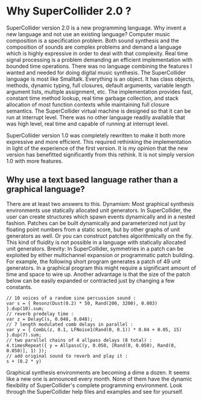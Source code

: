 # Why SuperCollider 2.0 ?

SuperCollider version 2.0 is a new programming language. Why invent a new language and not use an existing language? Computer music composition is a specification problem.  Both sound synthesis and the composition of sounds are complex problems and demand a language which is highly expressive in order to deal with that complexity. Real time signal processing is a problem demanding an efficient implementation with bounded time operations.  There was no language combining the features I wanted and needed for doing digital music synthesis. The SuperCollider language is most like Smalltalk. Everything is an object. It has class objects, methods, dynamic typing, full closures, default arguments, variable length argument lists, multiple assignment, etc. The implementation provides fast, constant time method lookup, real time garbage collection, and stack allocation of most function contexts while maintaining full closure semantics.  The SuperCollider virtual machine is designed so that it can be run at interrupt level.  There was no other language readily available that was high level, real time and capable of running at interrupt level.

SuperCollider version 1.0 was completely rewritten to make it both more expressive and more efficient. This required rethinking the implementation in light of the experience of the first version. It is my opinion that the new version has benefitted significantly from this rethink. It is not simply version 1.0 with more features.

## Why use a text based language rather than a graphical language?

There are at least two answers to this. Dynamism: Most graphical synthesis environments use statically allocated unit generators. In SuperCollider, the user can create structures which spawn events dynamically and in a nested fashion. Patches can be built dynamically and parameterized not just by floating point numbers from a static score, but by other graphs of unit generators as well. Or you can construct patches algorithmically on the fly.  This kind of fluidity is not possible in a language with statically allocated unit generators.  Brevity: In SuperCollider, symmetries in a patch can be exploited by either multichannel expansion or programmatic patch building. For example, the following short program generates a patch of 49 unit generators. In a graphical program this might require a significant amount of time and space to wire up. Another advantage is that the size of the patch below can be easily expanded or contracted just by changing a few constants.

	// 10 voices of a random sine percussion sound :
	var s = { Resonz(Dust(0.2) * 50, Rand(200, 3200), 0.003) }.dup(10).sum;
	// reverb predelay time :
	var z = DelayC(s, 0.048, 0.048);
	// 7 length modulated comb delays in parallel :
	var y = { CombL(z, 0.1, LFNoise1(Rand(0, 0.1)) * 0.04 + 0.05, 15) }.dup(7).sum;
	// two parallel chains of 4 allpass delays (8 total) :
	4.timesRepeat({ y = AllpassC(y, 0.050, [Rand(0, 0.050), Rand(0, 0.050)], 1) });
	// add original sound to reverb and play it :
	s + (0.2 * y)

Graphical synthesis environments are becoming a dime a dozen. It seems like a new one is announced every month. None of them have the dynamic flexibility of SuperCollider's complete programming environment. Look through the SuperCollider help files and examples and see for yourself.
